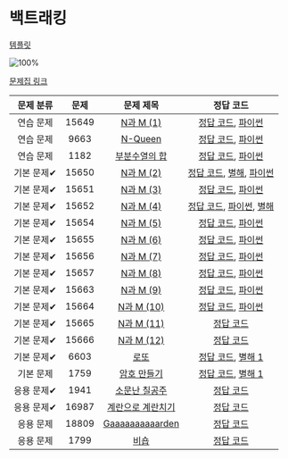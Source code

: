 # 백트래킹
[템플릿](backtracking/template.py)

![100%](https://progress-bar.xyz/20/?scale=20&title=progress&width=500&color=babaca&suffix=/20)

[문제집 링크](https://www.acmicpc.net/workbook/view/7315)

| 문제 분류 | 문제 | 문제 제목 | 정답 코드 |
| :--: | :--: | :--: | :--: |
| 연습 문제 | 15649 | [N과 M (1)](https://www.acmicpc.net/problem/15649) | [정답 코드](backtracking/N&M.cpp), [파이썬](backtracking/N&M.py) |
| 연습 문제 | 9663 | [N-Queen](https://www.acmicpc.net/problem/9663) | [정답 코드](backtracking/N_Queen.cpp), [파이썬](backtracking/N_Queen.py) |
| 연습 문제 | 1182 | [부분수열의 합](https://www.acmicpc.net/problem/1182) | [정답 코드](backtracking/Subset_Sum.cpp), [파이썬](backtracking/Subset_Sum.py) |
| 기본 문제✔ | 15650 | [N과 M (2)](https://www.acmicpc.net/problem/15650) | [정답 코드](backtracking/N&M2.cpp), [별해](backtracking/N&M2_1.cpp), [파이썬](backtracking/N&M2.py) |
| 기본 문제✔ | 15651 | [N과 M (3)](https://www.acmicpc.net/problem/15651) | [정답 코드](backtracking/N&M3.cpp), [파이썬](backtracking/N&M3.py) |
| 기본 문제✔ | 15652 | [N과 M (4)](https://www.acmicpc.net/problem/15652) | [정답 코드](backtracking/N&M4.cpp), [파이썬](backtracking/N&M4.py), [별해](backtracking/N&M4_1.py) |
| 기본 문제✔ | 15654 | [N과 M (5)](https://www.acmicpc.net/problem/15654) | [정답 코드](backtracking/N&M5.cpp), [파이썬](backtracking/N&M5.py) |
| 기본 문제✔ | 15655 | [N과 M (6)](https://www.acmicpc.net/problem/15655) | [정답 코드](backtracking/N&M6.cpp), [파이썬](backtracking/N&M6.py) |
| 기본 문제✔ | 15656 | [N과 M (7)](https://www.acmicpc.net/problem/15656) | [정답 코드](backtracking/N&M7.cpp), [파이썬](backtracking/N&M7.py) |
| 기본 문제✔ | 15657 | [N과 M (8)](https://www.acmicpc.net/problem/15657) | [정답 코드](backtracking/N&M8.cpp), [파이썬](backtracking/N&M8.py) |
| 기본 문제✔ | 15663 | [N과 M (9)](https://www.acmicpc.net/problem/15663) | [정답 코드](backtracking/N&M9.cpp), [파이썬](backtracking/N&M9.py) |
| 기본 문제✔ | 15664 | [N과 M (10)](https://www.acmicpc.net/problem/15664) | [정답 코드](backtracking/N&M10.cpp), [파이썬](backtracking/N&M10.py)|
| 기본 문제✔ | 15665 | [N과 M (11)](https://www.acmicpc.net/problem/15665) | [정답 코드](../0x0C/solutions/15665.cpp) |
| 기본 문제✔ | 15666 | [N과 M (12)](https://www.acmicpc.net/problem/15666) | [정답 코드](../0x0C/solutions/15666.cpp) |
| 기본 문제✔ | 6603 | [로또](https://www.acmicpc.net/problem/6603) | [정답 코드](../0x0C/solutions/6603.cpp), [별해 1](../0x0C/solutions/6603_1.cpp) |
| 기본 문제 | 1759 | [암호 만들기](https://www.acmicpc.net/problem/1759) | [정답 코드](../0x0C/solutions/1759.cpp), [별해 1](../0x0C/solutions/1759_1.cpp) |
| 응용 문제✔ | 1941 | [소문난 칠공주](https://www.acmicpc.net/problem/1941) | [정답 코드](../0x0C/solutions/1941.cpp) |
| 응용 문제✔ | 16987 | [계란으로 계란치기](https://www.acmicpc.net/problem/16987) | [정답 코드](../0x0C/solutions/16987.cpp) |
| 응용 문제 | 18809 | [Gaaaaaaaaaarden](https://www.acmicpc.net/problem/18809) | [정답 코드](../0x0C/solutions/18809.cpp) |
| 응용 문제 | 1799 | [비숍](https://www.acmicpc.net/problem/1799) | [정답 코드](../0x0C/solutions/1799.cpp) |
